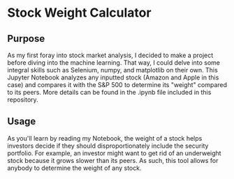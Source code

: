 # Stock Weight Calculator

## Purpose

As my first foray into stock market analysis, I decided to make a project before diving into the machine learning. That way, I could delve into some integral skills such as Selenium, numpy, and matplotlib on their own. This Jupyter Notebook analyzes any inputted stock (Amazon and Apple in this case) and compares it with the S&P 500 to determine its "weight" compared to its peers. More details can be found in the .ipynb file included in this repository.

## Usage

As you'll learn by reading my Notebook, the weight of a stock helps investors decide if they should disproportionately include the security portfolio. For example, an investor might want to get rid of an underweight stock because it grows slower than its peers. As such, this tool allows for anybody to determine the weight of any stock.
